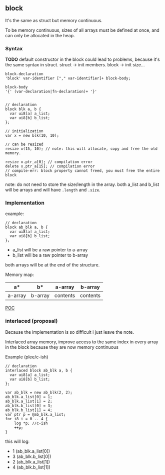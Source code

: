 <a name="block-type"></a>
## block

It's the same as struct but memory continuous.

To be memory continuous, sizes of all arrays must
be defined at once, and can only be allocated in the heap.



### Syntax

**TODO** default constructor in the block could lead to problems, because it's the same
syntax in struct. struct -> init members. block -> init size...

```syntax
block-declaration
'block' var-identifier ["," var-identifier]+ block-body;

block-body
'{' (var-declaration|fn-declaration)+ '}'
```


```plee

// declaration
block blk a, b {
  var ui8[a] a_list;
  var ui8[b] b_list;
};

// initialization
var x = new blk(10, 10);

// can be resized
resize x(15, 10); // note: this will allocate, copy and free the old memory.

```

```plee-err
resize x.ptr_a[0]; // compilation error
delete x.ptr_a[15]; // compilation error
// compile-err: block property cannot freed, you must free the entire block
```

note: do not need to store the size/length in the array.
both a_list and b_list will be arrays and will have
`.length` and `.size`.


### Implementation

example:
```plee
// declaration
block ab_blk a, b {
  var ui8[a] a_list;
  var ui8[b] b_list;
};
```
* a_list will be a raw pointer to a-array
* b_list will be a raw pointer to b-array

both arrays will be at the end of the structure.

Memory map:

| a*    | b*    | a-array  | b-array  |
|:-----:|:-----:|:--------:|:--------:|
|a-array|b-array| contents | contents |

[POC](https://github.com/llafuente/language/blob/master/playground/c/continuous-memory.c)


### interlaced (proposal)

Because the implementation is so difficult i just leave the note.

Interlaced array memory, improve access to the same index in every array in the
block because they are now memory continuous

Example (plee/c-ish)

```
// declaration
interlaced block ab_blk a, b {
  var ui8[a] a_list;
  var ui8[b] b_list;
};

var ab_blk = new ab_blk(2, 2);
ab_blk.a_list[0] = 1;
ab_blk.a_list[1] = 2;
ab_blk.b_list[0] = 3;
ab_blk.b_list[1] = 4;
var ptr p = @ab_blk.a_list;
for i8 i = 0 .. 4 {
    log *p; //c-ish
    ++p;
}
```

this will log:
* 1 (ab_blk.a_list[0])
* 3 (ab_blk.b_list[0])
* 2 (ab_blk.a_list[1])
* 4 (ab_blk.b_list[1])
